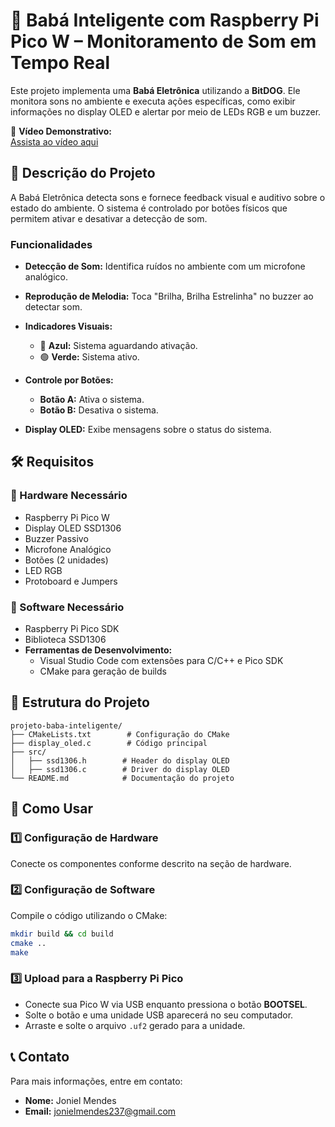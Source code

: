 # 👶 Babá Inteligente com Raspberry Pi Pico W – Monitoramento de Som em Tempo Real

Este projeto implementa uma **Babá Eletrônica** utilizando a **BitDOG**. Ele monitora sons no ambiente e executa ações específicas, como exibir informações no display OLED e alertar por meio de LEDs RGB e um buzzer.

🎥 **Vídeo Demonstrativo:**  
[Assista ao vídeo aqui](https://youtu.be/4mMymLLoecw?si=KBtV-JhVfErgunnD)

## 📌 Descrição do Projeto

A Babá Eletrônica detecta sons e fornece feedback visual e auditivo sobre o estado do ambiente. O sistema é controlado por botões físicos que permitem ativar e desativar a detecção de som.

### Funcionalidades

- **Detecção de Som:** Identifica ruídos no ambiente com um microfone analógico.
- **Reprodução de Melodia:** Toca "Brilha, Brilha Estrelinha" no buzzer ao detectar som.
- **Indicadores Visuais:**
  - 🔵 **Azul:** Sistema aguardando ativação.
  - 🟢 **Verde:** Sistema ativo.
 
- **Controle por Botões:**
  - **Botão A:** Ativa o sistema.
  - **Botão B:** Desativa o sistema.
- **Display OLED:** Exibe mensagens sobre o status do sistema.

## 🛠 Requisitos

### 📌 Hardware Necessário

- Raspberry Pi Pico W
- Display OLED SSD1306
- Buzzer Passivo
- Microfone Analógico
- Botões (2 unidades)
- LED RGB
- Protoboard e Jumpers

### 💾 Software Necessário

- Raspberry Pi Pico SDK
- Biblioteca SSD1306
- **Ferramentas de Desenvolvimento:**
  - Visual Studio Code com extensões para C/C++ e Pico SDK
  - CMake para geração de builds

## 📂 Estrutura do Projeto

```
projeto-baba-inteligente/
├── CMakeLists.txt        # Configuração do CMake
├── display_oled.c        # Código principal
├── src/
│   ├── ssd1306.h        # Header do display OLED
│   ├── ssd1306.c        # Driver do display OLED
└── README.md            # Documentação do projeto
```

## 🚀 Como Usar

### 1️⃣ Configuração de Hardware

Conecte os componentes conforme descrito na seção de hardware.

### 2️⃣ Configuração de Software

Compile o código utilizando o CMake:
```sh
mkdir build && cd build
cmake ..
make
```

### 3️⃣ Upload para a Raspberry Pi Pico

- Conecte sua Pico W via USB enquanto pressiona o botão **BOOTSEL**.
- Solte o botão e uma unidade USB aparecerá no seu computador.
- Arraste e solte o arquivo `.uf2` gerado para a unidade.

## 📞 Contato

Para mais informações, entre em contato:

- **Nome:** Joniel Mendes
- **Email:** jonielmendes237@gmail.com




